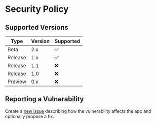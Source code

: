 # Security Policy

## Supported Versions
| Type    | Version | Supported          |
| ------- | ------- | ------------------ |
| Beta    | 2.x     | :white_check_mark: |
| Release | 1.x     | :white_check_mark: |
| Release | 1.1     | :x:                |
| Release | 1.0     | :x:                |
| Preview | 0.x     | :x:                |

## Reporting a Vulnerability

Create a [new issue](https://github.com/DesktopGooseUnofficial/launcher/issues/new?assignees=LilSizzurp%2C+Vukky123&labels=bug%2C+vulnerability&template=security-vulerability.md&title=%5BVULNERABILITY%5D)
describing how the vulnerability affects the app and optionally propose a fix.
